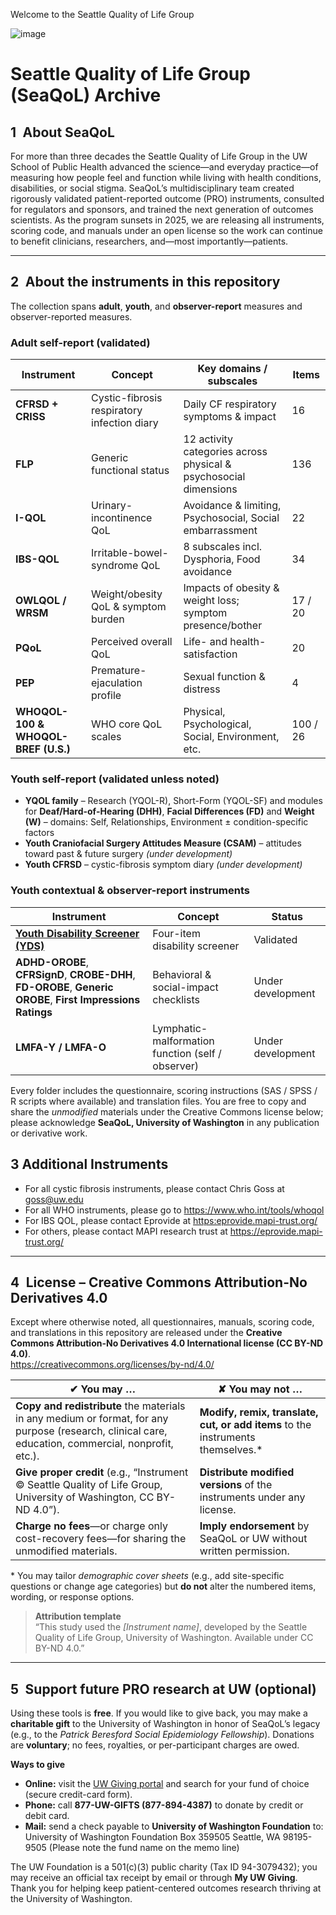 Welcome to the Seattle Quality of Life Group

![image](https://github.com/user-attachments/assets/7dbce625-eb7d-4758-bab6-45dcada023f4)

# Seattle Quality of Life Group (SeaQoL) Archive

## 1 About SeaQoL  
For more than three decades the Seattle Quality of Life Group in the UW School of Public Health advanced the science—and everyday practice—of measuring how people feel and function while living with health conditions, disabilities, or social stigma. SeaQoL’s multidisciplinary team created rigorously validated patient-reported outcome (PRO) instruments, consulted for regulators and sponsors, and trained the next generation of outcomes scientists. As the program sunsets in 2025, we are releasing all instruments, scoring code, and manuals under an open license so the work can continue to benefit clinicians, researchers, and—most importantly—patients.  

---

## 2 About the instruments in this repository  
The collection spans **adult**, **youth**, and **observer-report** measures and observer-reported measures. 

### Adult self-report (validated)  

| Instrument | Concept | Key domains / subscales | Items |
|------------|---------|-------------------------|-------|
| **CFRSD + CRISS** | Cystic-fibrosis respiratory infection diary | Daily CF respiratory symptoms & impact | 16 |
| **FLP** | Generic functional status | 12 activity categories across physical & psychosocial dimensions | 136 |
| **I-QOL** | Urinary-incontinence QoL | Avoidance & limiting, Psychosocial, Social embarrassment | 22 |
| **IBS-QOL** | Irritable-bowel-syndrome QoL | 8 subscales incl. Dysphoria, Food avoidance | 34 |
| **OWLQOL / WRSM** | Weight/obesity QoL & symptom burden | Impacts of obesity & weight loss; symptom presence/bother | 17 / 20 |
| **PQoL** | Perceived overall QoL | Life- and health-satisfaction | 20 |
| **PEP** | Premature-ejaculation profile | Sexual function & distress | 4 |
| **WHOQOL-100 & WHOQOL-BREF (U.S.)** | WHO core QoL scales | Physical, Psychological, Social, Environment, etc. | 100 / 26 |

### Youth self-report (validated unless noted)  

* **YQOL family** – Research (YQOL-R), Short-Form (YQOL-SF) and modules for **Deaf/Hard-of-Hearing (DHH)**, **Facial Differences (FD)** and **Weight (W)** – domains: Self, Relationships, Environment ± condition-specific factors  
* **Youth Craniofacial Surgery Attitudes Measure (CSAM)** – attitudes toward past & future surgery *(under development)*  
* **Youth CFRSD** – cystic-fibrosis symptom diary *(under development)*  

### Youth contextual & observer-report instruments  

| Instrument | Concept | Status |
|------------|---------|--------|
| **[Youth Disability Screener (YDS)](https://depts.washington.edu/seaqol/docs/CDPR-Disability-Screener-10-08.pdf)** | Four-item disability screener | Validated |
| **ADHD-OROBE**, **CFRSignD**, **CROBE-DHH**, **FD-OROBE**, **Generic OROBE**, **First Impressions Ratings** | Behavioral & social-impact checklists | Under development |
| **LMFA-Y / LMFA-O** | Lymphatic-malformation function (self / observer) | Under development |

Every folder includes the questionnaire, scoring instructions (SAS / SPSS / R scripts where available) and translation files. You are free to copy and share the *unmodified* materials under the Creative Commons license below; please acknowledge **SeaQoL, University of Washington** in any publication or derivative work.

## 3 Additional Instruments
* For all cystic fibrosis instruments, please contact Chris Goss at <goss@uw.edu> 
* For all WHO instruments, please go to <https://www.who.int/tools/whoqol>
* For IBS QOL, please contact Eprovide at <https:eprovide.mapi-trust.org/>
* For others, please contact MAPI research trust at <https://eprovide.mapi-trust.org/>

---

## 4 License – Creative Commons Attribution-No Derivatives 4.0  

Except where otherwise noted, all questionnaires, manuals, scoring code, and translations in this repository are released under the **Creative Commons Attribution-No Derivatives 4.0 International license (CC BY-ND 4.0)**.  
<https://creativecommons.org/licenses/by-nd/4.0/>

| ✔︎ **You may …** | ✘ **You may not …** |
|------------------|---------------------|
| **Copy and redistribute** the materials in any medium or format, for any purpose (research, clinical care, education, commercial, nonprofit, etc.). | **Modify, remix, translate, cut, or add items** to the instruments themselves.* |
| **Give proper credit** (e.g., “Instrument © Seattle Quality of Life Group, University of Washington, CC BY-ND 4.0”). | **Distribute modified versions** of the instruments under any license. |
| **Charge no fees**—or charge only cost-recovery fees—for sharing the unmodified materials. | **Imply endorsement** by SeaQoL or UW without written permission. |

\* You may tailor *demographic cover sheets* (e.g., add site-specific questions or change age categories) but **do not** alter the numbered items, wording, or response options.

> **Attribution template**  
> “This study used the *[Instrument name]*, developed by the Seattle Quality of Life Group, University of Washington. Available under CC BY-ND 4.0.”

---

## 5 Support future PRO research at UW (optional)  

Using these tools is **free**. If you would like to give back, you may make a **charitable gift** to the University of Washington in honor of SeaQoL’s legacy (e.g., to the *Patrick Beresford Social Epidemiology Fellowship*). Donations are **voluntary**; no fees, royalties, or per-participant charges are owed.

**Ways to give**

* **Online:** visit the [UW Giving portal](https://www.washington.edu/giving/) and search for your fund of choice (secure credit-card form).  
* **Phone:** call **877-UW-GIFTS (877-894-4387)** to donate by credit or debit card.  
* **Mail:** send a check payable to **University of Washington Foundation** to:
University of Washington Foundation
Box 359505
Seattle, WA 98195-9505
(Please note the fund name on the memo line)


The UW Foundation is a 501(c)(3) public charity (Tax ID 94-3079432); you may receive an official tax receipt by email or through **My UW Giving**. Thank you for helping keep patient-centered outcomes research thriving at the University of Washington.



